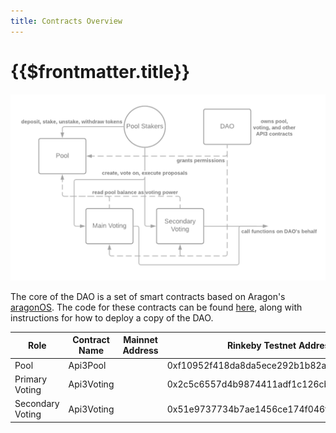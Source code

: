 ```yaml
---
title: Contracts Overview
---
```


# {{$frontmatter.title}}

<TocHeader />
<TOC class="table-of-contents" :include-level="[2,3]" />

<p align="center">
  <img src="../../figures/dao-contract-structure.png" width="700" />
</p>

The core of the DAO is a set of smart contracts based on Aragon's [aragonOS](https://github.com/aragon/aragonOS). The code for these contracts can be found [here](https://github.com/api3dao/api3-dao/), along with instructions for how to deploy a copy of the DAO.

|Role             |Contract Name |  Mainnet Address | Rinkeby Testnet Address                   |
|---              |---           |---               |---                                        |
|Pool             |Api3Pool      |                  |0xf10952f418da8da5ece292b1b82a20479633f173 |
|Primary Voting   |Api3Voting    |                  |0x2c5c6557d4b9874411adf1c126cb3bae7242c1c0 |
|Secondary Voting |Api3Voting    |                  |0x51e9737734b7ae1456ce174f046fb784c3a8d8b1 |

<!-- Add mainnet addresses to this list -->
<!-- Add the main DAO contract to this list -->